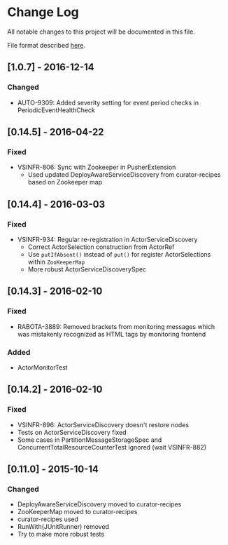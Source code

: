 # Change Log
All notable changes to this project will be documented in this file.

File format described [here](http://keepachangelog.com).

## [1.0.7] - 2016-12-14
### Changed
  * AUTO-9309: Added severity setting for event period checks in PeriodicEventHealthCheck

## [0.14.5] - 2016-04-22
### Fixed
  * VSINFR-806: Sync with Zookeeper in PusherExtension
    * Used updated DeployAwareServiceDiscovery from curator-recipes based on Zookeeper map

## [0.14.4] - 2016-03-03
### Fixed
  * VSINFR-934: Regular re-registration in ActorServiceDiscovery
    * Correct ActorSelection construction from ActorRef
    * Use `putIfAbsent()` instead of `put()` for register ActorSelections within `ZooKeeperMap` 
    * More robust ActorServiceDiscoverySpec

## [0.14.3] - 2016-02-10
### Fixed
  * RABOTA-3889: Removed brackets from monitoring messages which was mistakenly recognized
    as HTML tags by monitoring frontend
    
### Added
  * ActorMonitorTest

## [0.14.2] - 2016-02-10
### Fixed
  * VSINFR-896: ActorServiceDiscovery doesn't restore nodes
  * Tests on ActorServiceDiscovery fixed
  * Some cases in PartitionMessageStorageSpec and ConcurrentTotalResourceCounterTest ignored
    (wait VSINFR-882)

## [0.11.0] - 2015-10-14
### Changed  
  * DeployAwareServiceDiscovery moved to curator-recipes
  * ZooKeeperMap moved to curator-recipes
  * curator-recipes used
  * RunWith(JUnitRunner) removed
  * Try to make more robust tests
  

